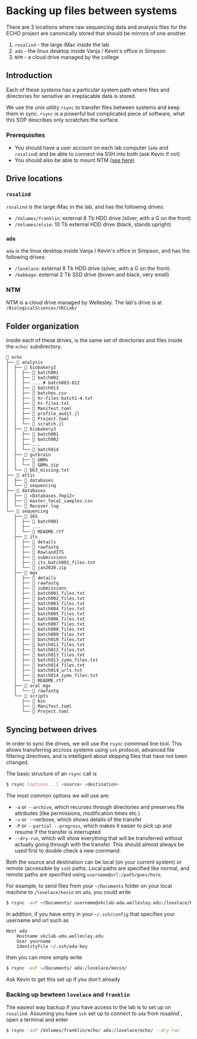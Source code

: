 # Backing up files between systems

There are 3 locations where raw sequencing data and analysis files
for the ECHO project are canonically stored
that should be mirrors of one another.

1. `rosalind` - the large iMac inside the lab
2. `ada` - the linux desktop inside Vanja / Kevin's office in Simpson
3. `NTM` - a cloud drive managed by the college

## Introduction

Each of these systems has a particular system path
where files and directories for sensitive an irreplacable data is stored.

We use the unix utility `rsync` to transfer files between systems
and keep them in sync.
`rsync` is a powerful but complicated piece of software,
what this SOP describes only scratches the surface.

### Prerequisites

- You should have a user account on each lab computer (`ada` and `rosalind`)
  and be able to connect via SSH into both (ask Kevin if not)
- You should also be able to mount NTM ([see here](https://www.wellesley.edu/lts/techsupport/macs/ntmmac))

## Drive locations

### `rosalind`

`rosalind` is the large iMac in the lab, and has the following drives:

- `/Volumes/franklin`: external 8 Tb HDD drive (silver, with a G on the front)
- `/Volumes/elsie`: 10 Tb external HDD drive (black, stands upright)

### `ada`

`ada` is the linux desktop inside Vanja / Kevin's office in Simpson,
and has the following drives:

- `/lovelace`: external 8 Tb HDD drive (silver, with a G on the front)
- `/babbage`: external 2 Tb SSD drive (brown and black, very small)

### NTM

NTM is a cloud drive managed by Wellesley.
The lab's drive is at `/BiologicalSciences/VKCLab/`

## Folder organization

Inside each of these drives, is the same set of directories and files
inside the `echo/` subdirectory.

```
 echo
├──  analysis
│  ├──  biobakery2
│  │  ├──  batch001
│  │  ├──  batch002
│  │  ├── ... # batch003-012
│  │  ├──  batch013
│  │  ├──  batches.csv
│  │  ├──  hr-files-batch1-4.txt
│  │  ├──  hr-files.txt
│  │  ├──  Manifest.toml
│  │  ├──  profile_audit.jl
│  │  ├──  Project.toml
│  │  └──  scratch.jl
│  ├──  biobakery3
│  │  ├──  batch001
│  │  ├──  batch002
│  │  ├── ...
│  │  └──  batch014
│  ├──  gutbrain
│  │  ├──  GBMs
│  │  └──  GBMs.zip
│  └──  bb3_missing.txt
├──  attic
│  ├──  databases
│  └──  sequencing
├──  databases
│  ├──  <Databases.fmp12>
│  ├──  master_fecal_samples.csv
│  └──  Recover.log
└──  sequencing
   ├──  16S
   │  ├──  batch001
   │  ├── ...
   │  └──  README.rtf
   ├──  its
   │  ├──  details
   │  ├──  rawfastq
   │  ├──  RowlandITS
   │  ├──  submissions
   │  ├──  its_batch001_files.txt
   │  └──  jan2020.zip
   ├──  mgx
   │  ├──  details
   │  ├──  rawfastq
   │  ├──  submissions
   │  ├──  batch001_files.txt
   │  ├──  batch002_files.txt
   │  ├──  batch003_files.txt
   │  ├──  batch004_files.txt
   │  ├──  batch005_files.txt
   │  ├──  batch006_files.txt
   │  ├──  batch007_files.txt
   │  ├──  batch008_files.txt
   │  ├──  batch009_files.txt
   │  ├──  batch010_files.txt
   │  ├──  batch011_files.txt
   │  ├──  batch012_files.txt
   │  ├──  batch013_files.txt
   │  ├──  batch013_zymo_files.txt
   │  ├──  batch014_files.txt
   │  ├──  batch014_urls.txt
   │  ├──  batch014_zymo_files.txt
   │  └──  README.rtf
   ├──  oral_mgx
   │  └──  rawfastq
   └──  scripts
      ├──  bin
      ├──  Manifest.toml
      └──  Project.toml
```

## Syncing between drives

In order to sync the drives, we will use the `rsync` commnad line tool.
This allows transferring accross systems using `ssh` protocol,
advanced file filtering directives,
and is intelligent about skipping files that have not been changed.

The basic structure of an `rsync` call is

```sh
$ rsync [options...] <source> <destination>
```

The most common options we will use are:
- `-a` or `--archive`,
  which recurses through directories and preserves file attributes
  (like permissions, modification times etc.)
- `-v` or `--verbose, which shows details of the transfer
- `-P` or `--partial --progress`, which makes it easier to pick up and resume
  if the transfer is interrupted
- `--dry-run`, which will show everything that will be transferred
  without actually going through with the transfer.
  This should almost always be used first to double check a new command.

Both the source and destination can be local (on your current system)
or remote (accessible by `ssh`) paths.
Local paths are specified like normal,
and remote paths are specified using `username@url:/path/goes/here`.

For example, to send files from your `~/Documents` folder on your local machine
to `/lovelace/kevin` on `ada`, you could write

```sh
$ rsync -avP ~/Documents/ username@vkclab-ada.wellesley.edu:/lovelace/kevin/
```

In addition, if you have entry in your `~/.ssh/config`
that specifies your username and url such as

```
Host ada
    Hostname vkclab-ada.wellesley.edu
    User yourname
    IdentityFile ~/.ssh/ada-key
```

then you can more simply write

```sh
$ rsync -avP ~/Documents/ ada:/lovelace/kevin/
```

Ask Kevin to get this set up if you don't already

### Backing up bewteen `lovelace` and `franklin`

The easiest way backup if you have access to the lab is to set up on `rosalind`.
Assuming you have `ssh` set up to connect to `ada` from rosalind`,
open a terminal and enter

```sh
$ rsync -avP /Volumes/franklin/echo/ ada:/lovelace/echo/ --dry-run
```

